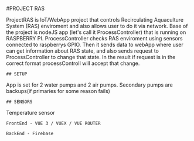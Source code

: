#PROJECT RAS

ProjectRAS is IoT/WebApp project that  controls Recirculating Aquaculture System (RAS) enviroment and also allows user to do it via network.
Base of the project is nodeJS app (let's call it ProcessController) that is running on RASPBERRY PI. 
ProcessController checks RAS enviroment using sensors connected to raspberrys GPIO.
Then it sends data to webApp where user can get information about RAS state,  and also sends request to ProcessController to change that state.
In the result if request is in the correct format processControll will accept that change.

```
## SETUP
```

App is set for 2 water pumps and 2 air pumps. Secondary pumps are backups(if primaries for some reason fails)

```
## SENSORS
```
Temperature sensor

```
FrontEnd - VUE 3 / VUEX / VUE ROUTER
```
```
BackEnd - Firebase
```
